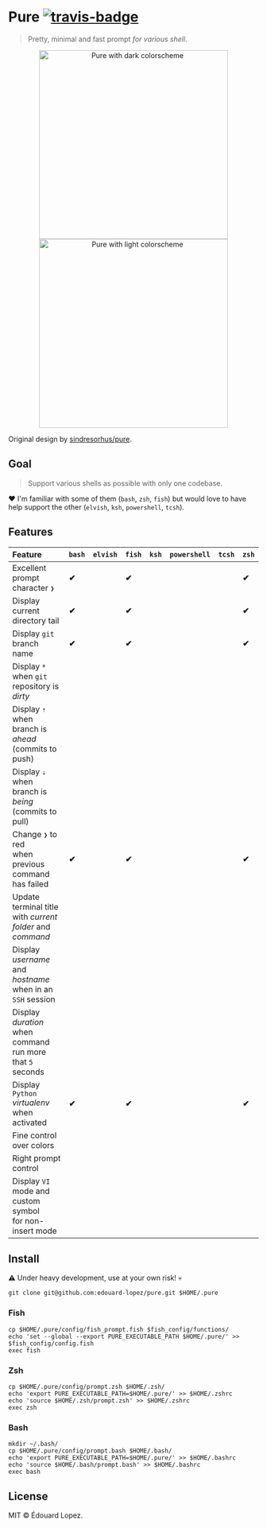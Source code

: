 # Pure [![travis-badge]][travis-link]

> Pretty, minimal and fast prompt _for various shell_.

<div align=center>
  <a href="screenshot dark" target=blank><img width=380 src=https://i.imgur.com/gmS4Bqy.png alt="Pure with dark colorscheme"></a>
  <a href="screenshot light" target=blank><img width=380 src=https://i.imgur.com/nZWx1tr.png alt="Pure with light colorscheme"></a>
</div>

Original design by [sindresorhus/pure](https://github.com/sindresorhus/pure).

## Goal

> Support various shells as possible with only one codebase.

❤️ I'm familiar with some of them (`bash`, `zsh`, `fish`) but would love to have help support the other (`elvish`, `ksh`, `powershell`, `tcsh`).

## Features

<!-- ✔✖ -->
| Feature                                                        | `bash` | `elvish` | `fish` | `ksh` | `powershell` | `tcsh` | `zsh` |
| :------------------------------------------------------------- | :----- | :------- | :----- | :---- | :----------- | :----- | :---- |
| Excellent prompt character `❯`                                 | **✔**    |          | **✔**    |       |              |        | **✔**   |
| Display current directory tail                                 | **✔**    |          | **✔**    |       |              |        | **✔**   |
| Display `git` branch name                                      | **✔**  |          | **✔**  |       |              |        | **✔** |
| Display `*` when `git` repository is _dirty_                   |        |          |        |       |              |        |       |
| Display `⇡` when branch is _ahead_<br>(commits to push)        |        |          |        |       |              |        |       |
| Display `⇣` when branch is _being_<br>(commits to pull)        |        |          |        |       |              |        |       |
| Change `❯` to red <br>when previous command has failed         | **✔**    |          | **✔**    |       |              |        | **✔**   |
| Update terminal title <br>with _current folder_ and _command_  |        |          |        |       |              |        |       |
| Display _username_ and _hostname_ <br>when in an `SSH` session |        |          |        |       |              |        |       |
| Display _duration_ <br>when command run more that `5` seconds  |        |          |        |       |              |        |       |
| Display `Python` _virtualenv_ when activated                   | **✔**    |          | **✔**    |       |              |        | **✔**   |
| Fine control over colors                                       |        |          |        |       |              |        |       |
| Right prompt control                                           |        |          |        |       |              |        |       |
| Display `VI` mode and custom symbol <br>for non-insert mode    |        |          |        |       |              |        |       |
## Install

⚠️ Under heavy development, use at your own risk! 💀

    git clone git@github.com:edouard-lopez/pure.git $HOME/.pure
<!-- 
    pip install pure
-->

### Fish

    cp $HOME/.pure/config/fish_prompt.fish $fish_config/functions/
    echo 'set --global --export PURE_EXECUTABLE_PATH $HOME/.pure/' >> $fish_config/config.fish
    exec fish

### Zsh

    cp $HOME/.pure/config/prompt.zsh $HOME/.zsh/
    echo 'export PURE_EXECUTABLE_PATH=$HOME/.pure/' >> $HOME/.zshrc
    echo 'source $HOME/.zsh/prompt.zsh' >> $HOME/.zshrc
    exec zsh

### Bash

    mkdir ~/.bash/
    cp $HOME/.pure/config/prompt.bash $HOME/.bash/
    echo 'export PURE_EXECUTABLE_PATH=$HOME/.pure/' >> $HOME/.bashrc
    echo 'source $HOME/.bash/prompt.bash' >> $HOME/.bashrc
    exec bash

## License

MIT © Édouard Lopez.

[travis-link]: https://travis-ci.com/edouard-lopez/pure "TravisCI" 
[travis-badge]: https://travis-ci.com/edouard-lopez/pure.svg?branch=master
